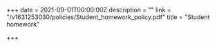 +++
date = 2021-09-01T00:00:00Z
description = ""
link = "/v1631253030/policies/Student_homework_policy.pdf"
title = "Student homework"

+++
